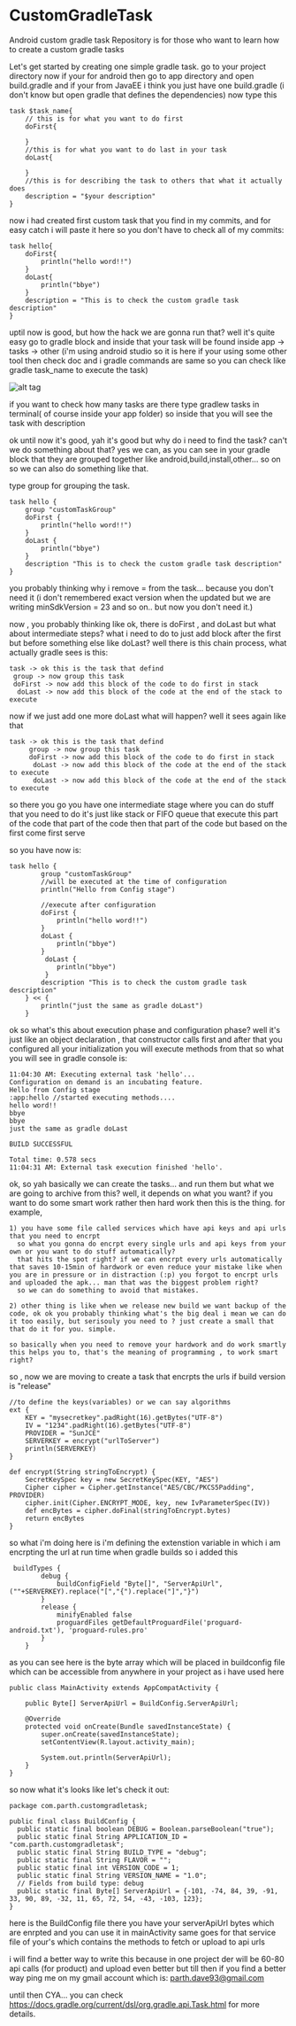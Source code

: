# CustomGradleTask
Android custom gradle task
Repository is for those who want to learn how to create a custom gradle tasks

Let's get started by creating one simple gradle task.
go to your project directory now if your for android then go to app directory and open build.gradle
and if your from JavaEE i think you just have one build.gradle (i don't know but open gradle that defines the dependencies)
now
type this

    task $task_name{
        // this is for what you want to do first
        doFirst{
    
        }
        //this is for what you want to do last in your task
        doLast{
    
        }
        //this is for describing the task to others that what it actually does
        description = "$your description"
    }
    

now i had created first custom task that you find in my commits, and for easy catch i will paste it here so you don't have to check all of my commits:

    task hello{
        doFirst{
            println("hello word!!")
        }
        doLast{
            println("bbye")
        }
        description = "This is to check the custom gradle task description"
    }

uptil now is good, but how the hack we are gonna run that?
well it's quite easy
go to gradle block and inside that your task will be found inside app -> tasks -> other (i'm using android studio so it is here if your using some other tool then check doc and i gradle commands are same so you can check like gradle task_name to execute the task)

![alt tag](./snaps/hello_gradle.jpg)

if you want to check how many tasks are there type gradlew tasks in terminal( of course inside your app folder)
so inside that you will see the task with description

ok until now it's good, yah it's good but why do i need to find the task? can't we do something about that?
yes we can, as you can see in your gradle block that they are grouped together like android,build,install,other... so on so we can also do something like that.

type group for grouping the task.

    task hello {
        group "customTaskGroup"
        doFirst {
            println("hello word!!")
        }
        doLast {
            println("bbye")
        }
        description "This is to check the custom gradle task description"
    }

you probably thinking why i remove = from the task... because you don't need it (i don't remembered exact version when the updated but we are writing minSdkVersion = 23 and so on.. but now you don't need it.)

now , you probably thinking like ok, there is doFirst , and doLast but what about intermediate steps? what i need to do to just add block after the first but before something else like doLast?
well there is this chain process, what actually gradle sees is this:

    task -> ok this is the task that defind
     group -> now group this task
     doFirst -> now add this block of the code to do first in stack 
      doLast -> now add this block of the code at the end of the stack to execute
     
now if we just add one more doLast what will happen?
well it sees again like that

    task -> ok this is the task that defind
         group -> now group this task
         doFirst -> now add this block of the code to do first in stack 
          doLast -> now add this block of the code at the end of the stack to execute
          doLast -> now add this block of the code at the end of the stack to execute
          
so there you go you have one intermediate stage where you can do stuff that you need to do
it's just like stack or FIFO queue that execute this part of the code that part of the code then that part of the code but based on the first come first serve

so you have now is:

    task hello {
            group "customTaskGroup"
            //will be executed at the time of configuration
            println("Hello from Config stage")
            
            //execute after configuration
            doFirst {
                println("hello word!!")
            }
            doLast {
                println("bbye")
            }
             doLast {
                println("bbye")
             }
            description "This is to check the custom gradle task description"
        } << {
            println("just the same as gradle doLast")
        }
        
ok so what's this about execution phase and configuration phase?
well it's just like an object declaration , that constructor calls first and after that you configured all your initialization you will execute methods from that so what you will see in gradle console is:

    11:04:30 AM: Executing external task 'hello'...
    Configuration on demand is an incubating feature.
    Hello from Config stage
    :app:hello //started executing methods....
    hello word!!
    bbye
    bbye
    just the same as gradle doLast
    
    BUILD SUCCESSFUL
    
    Total time: 0.578 secs
    11:04:31 AM: External task execution finished 'hello'.
    
    
ok, so yah basically we can create the tasks... and run them but what we are going to archive from this?
well, it depends on what you want? if you want to do some smart work rather then hard work then this is the thing.
for example,

    1) you have some file called services which have api keys and api urls that you need to encrpt
      so what you gonna do encrpt every single urls and api keys from your own or you want to do stuff automatically?
      that hits the spot right? if we can encrpt every urls automatically that saves 10-15min of hardwork or even reduce your mistake like when you are in pressure or in distraction (:p) you forgot to encrpt urls and uploaded the apk... man that was the biggest problem right?
      so we can do something to avoid that mistakes.
      
    2) other thing is like when we release new build we want backup of the code, ok ok you probably thinking what's the big deal i mean we can do it too easily, but serisouly you need to ? just create a small that that do it for you. simple.
    
    so basically when you need to remove your hardwork and do work smartly this helps you to, that's the meaning of programming , to work smart right?
    
so , now we are moving to create a task that encrpts the urls if build version is "release"

    //to define the keys(variables) or we can say algorithms
    ext {
        KEY = "mysecretkey".padRight(16).getBytes("UTF-8")
        IV = "1234".padRight(16).getBytes("UTF-8")
        PROVIDER = "SunJCE"
        SERVERKEY = encrypt("urlToServer")
        println(SERVERKEY)
    }
    
    def encrypt(String stringToEncrypt) {
        SecretKeySpec key = new SecretKeySpec(KEY, "AES")
        Cipher cipher = Cipher.getInstance("AES/CBC/PKCS5Padding", PROVIDER)
        cipher.init(Cipher.ENCRYPT_MODE, key, new IvParameterSpec(IV))
        def encBytes = cipher.doFinal(stringToEncrypt.bytes)
        return encBytes
    }

so what i'm doing here is i'm defining the extenstion variable in which i am encrpting the url at run time when gradle builds
so i added this

     buildTypes {
            debug {
                buildConfigField "Byte[]", "ServerApiUrl", (""+SERVERKEY).replace("[","{").replace("]","}")
            }
            release {
                minifyEnabled false
                proguardFiles getDefaultProguardFile('proguard-android.txt'), 'proguard-rules.pro'
            }
        }
        
as you can see here is the byte array which will be placed in buildconfig file which can be accessible from anywhere in your project as i have used here  
    
    public class MainActivity extends AppCompatActivity {
    
        public Byte[] ServerApiUrl = BuildConfig.ServerApiUrl;
    
        @Override
        protected void onCreate(Bundle savedInstanceState) {
            super.onCreate(savedInstanceState);
            setContentView(R.layout.activity_main);
    
            System.out.println(ServerApiUrl);
        }
    }
    
so now what it's looks like let's check it out:

    package com.parth.customgradletask;
    
    public final class BuildConfig {
      public static final boolean DEBUG = Boolean.parseBoolean("true");
      public static final String APPLICATION_ID = "com.parth.customgradletask";
      public static final String BUILD_TYPE = "debug";
      public static final String FLAVOR = "";
      public static final int VERSION_CODE = 1;
      public static final String VERSION_NAME = "1.0";
      // Fields from build type: debug
      public static final Byte[] ServerApiUrl = {-101, -74, 84, 39, -91, 33, 90, 89, -32, 11, 65, 72, 54, -43, -103, 123};
    }

here is the BuildConfig file there you have your serverApiUrl bytes which are enrpted and you can use it in mainActivity same goes for that service file of your's which contains the methods to fetch or upload to api urls

i will find a better way to write this because in one project der will be 60-80 api calls (for product) and upload even better but till then if you find a better way ping me on my gmail account which is: parth.dave93@gmail.com

until then CYA...
you can check https://docs.gradle.org/current/dsl/org.gradle.api.Task.html for more details.
